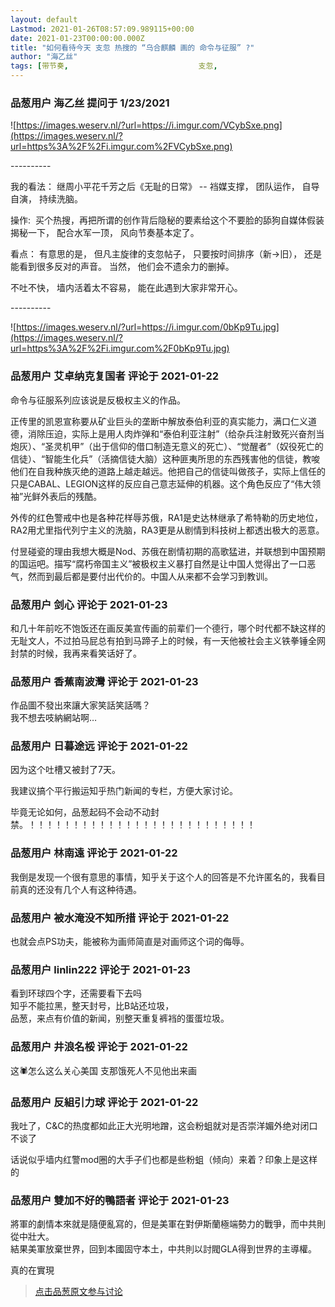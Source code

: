 ```yaml
---
layout: default
Lastmod: 2021-01-26T08:57:09.989115+00:00
date: 2021-01-23T00:00:00.000Z
title: "如何看待今天 支忽 热搜的 “乌合麒麟 画的 命令与征服” ?"
author: "海乙丝"
tags: [带节奏,								支忽,								乌合麒麟]
---
```



### 品葱用户 **海乙丝** 提问于 1/23/2021
    
![https://images.weserv.nl/?url=https://i.imgur.com/VCybSxe.png](https://images.weserv.nl/?url=https%3A%2F%2Fi.imgur.com%2FVCybSxe.png)  
  
\----------  
  
我的看法： 继周小平花千芳之后《无耻的日常》 -- 裆媒支撑， 团队运作， 自导自演， 持续洗脑。  
  
操作:  买个热搜，再把所谓的创作背后隐秘的要素给这个不要脸的舔狗自媒体假装揭秘一下， 配合水军一顶， 风向节奏基本定了。  
  
看点： 有意思的是， 但凡主旋律的支忽帖子， 只要按时间排序（新->旧）， 还是能看到很多反对的声音。 当然， 他们会不遗余力的删掉。  
  
不吐不快， 墙内活着太不容易， 能在此遇到大家非常开心。  
  
\----------  
  
![https://images.weserv.nl/?url=https://i.imgur.com/0bKp9Tu.jpg](https://images.weserv.nl/?url=https%3A%2F%2Fi.imgur.com%2F0bKp9Tu.jpg)
    
                

### 品葱用户 **艾卓纳克复国者** 评论于 2021-01-22
        
命令与征服系列应该说是反极权主义的作品。  
  
正传里的凯恩宣称要从矿业巨头的垄断中解放泰伯利亚的真实能力，满口仁义道德，消除压迫，实际上是用人肉炸弹和“泰伯利亚注射”（给杂兵注射致死兴奋剂当炮灰）、“圣灵机甲”（出于信仰的借口制造无意义的死亡）、“觉醒者”（奴役死亡的信徒）、“智能生化兵”（活摘信徒大脑）这种匪夷所思的东西残害他的信徒，教唆他们在自我种族灭绝的道路上越走越远。他把自己的信徒叫做孩子，实际上信任的只是CABAL、LEGION这样的反应自己意志延伸的机器。这个角色反应了“伟大领袖”光鲜外表后的残酷。  
  
外传的红色警戒中也是各种花样辱苏俄，RA1是史达林继承了希特勒的历史地位，RA2用尤里指代列宁主义的洗脑，RA3更是从剧情到科技树上都透出极大的恶意。  
  
付昱碰瓷的理由我想大概是Nod、苏俄在剧情初期的高歌猛进，并联想到中国预期的国运吧。描写“腐朽帝国主义”被极权主义暴打自然是让中国人觉得出了一口恶气，然而到最后都是要付出代价的。中国人从来都不会学习到教训。
        
                

### 品葱用户 **剑心** 评论于 2021-01-23
        
和几十年前吃不饱饭还在画反美宣传画的前辈们一个德行，哪个时代都不缺这样的无耻文人，不过拍马屁总有拍到马蹄子上的时候，有一天他被社会主义铁拳锤全网封禁的时候，我再来看笑话好了。
        
                

### 品葱用户 **香蕉南波灣** 评论于 2021-01-23
        
作品圖不發出來讓大家笑話笑話嗎？  
我不想去吱納網站啊…
        
                

### 品葱用户 **日暮途远** 评论于 2021-01-22
        
因为这个吐槽又被封了7天。  
  
我建议搞个平行搬运知乎热门新闻的专栏，方便大家讨论。  
  
毕竟无论如何，品葱起码不会动不动封禁。！！！！！！！！！！！！！！！！！！！！！！！！！！
        
                

### 品葱用户 **林南遠** 评论于 2021-01-22
        
我倒是发现一个很有意思的事情，知乎关于这个人的回答是不允许匿名的，我看目前真的还没有几个人有这种待遇。
        
                

### 品葱用户 **被水淹没不知所措** 评论于 2021-01-22
        
也就会点PS功夫，能被称为画师简直是对画师这个词的侮辱。
        
                

### 品葱用户 **linlin222** 评论于 2021-01-23
        
看到环球四个字，还需要看下去吗  
知乎不能拉黑，整天封号，比B站还垃圾，  
品葱，来点有价值的新闻，别整天重复裤裆的蛋蛋垃圾。
        
                

### 品葱用户 **井浪名桵** 评论于 2021-01-22
        
这🕷️怎么这么关心美国 支那饿死人不见他出来画
        
                

### 品葱用户 **反組引力球** 评论于 2021-01-22
        
我吐了，C&C的热度都如此正大光明地蹭，这会粉蛆就对是否崇洋媚外绝对闭口不谈了  
  
话说似乎墙内红警mod圈的大手子们也都是些粉蛆（倾向）来着？印象上是这样的
        
                

### 品葱用户 **雙加不好的鴨語者** 评论于 2021-01-23
        
將軍的劇情本來就是隨便亂寫的，但是美軍在對伊斯蘭極端勢力的戰爭，而中共則從中壯大。  
結果美軍放棄世界，回到本國固守本土，中共則以討閥GLA得到世界的主導權。  
  
真的在實現
        
                





> [点击品葱原文参与讨论](https://pincong.rocks/question/35778)


